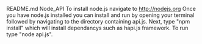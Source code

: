 README.md
Node_API
To install node.js navigate to http://nodejs.org
Once you have node.js installed you can install and run by opening your terminal followed by navigating to the directory containing api.js. Next, type "npm install" which will install dependancys such as hapi.js framework. To run type "node api.js".